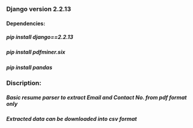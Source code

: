 ### Django version 2.2.13
#### Dependencies:
##### pip install django==2.2.13
##### pip install pdfminer.six
##### pip install pandas

### Discription:
##### Basic resume parser to extract Email and Contact No. from pdf format only
##### Extracted data can be downloaded into csv format

